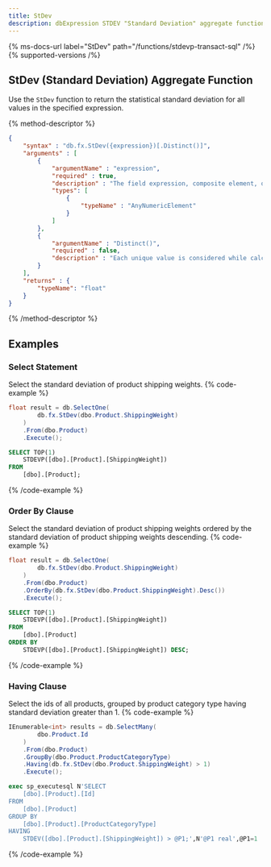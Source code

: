 ```yaml
---
title: StDev
description: dbExpression STDEV "Standard Deviation" aggregate function
---
```


{% ms-docs-url label="StDev" path="/functions/stdevp-transact-sql" /%}
{% supported-versions /%}

## StDev (Standard Deviation) Aggregate Function

Use the `StDev` function to return the statistical standard deviation for all values in the specified expression.

{% method-descriptor %}
```json
{
    "syntax" : "db.fx.StDev({expression})[.Distinct()]",
    "arguments" : [
        {
            "argumentName" : "expression",
            "required" : true,
            "description" : "The field expression, composite element, or function result to use in calculating the standard deviation.",
            "types": [
                { 
                    "typeName" : "AnyNumericElement"
                }
            ]
        },
        {
            "argumentName" : "Distinct()",
            "required" : false,
            "description" : "Each unique value is considered while calculating the standard deviation for the population."
        }        
    ],
    "returns" : {
        "typeName": "float"
    }
}
```
{% /method-descriptor %}

## Examples
### Select Statement
Select the standard deviation of product shipping weights.
{% code-example %}
```csharp
float result = db.SelectOne(
        db.fx.StDev(dbo.Product.ShippingWeight)
    )
    .From(dbo.Product)
    .Execute();
```
```sql
SELECT TOP(1)
	STDEVP([dbo].[Product].[ShippingWeight])
FROM
	[dbo].[Product];
```
{% /code-example %}

### Order By Clause
Select the standard deviation of product shipping weights ordered by the standard deviation of product shipping weights descending.
{% code-example %}
```csharp
float result = db.SelectOne(
        db.fx.StDev(dbo.Product.ShippingWeight)
    )
    .From(dbo.Product)
    .OrderBy(db.fx.StDev(dbo.Product.ShippingWeight).Desc())
    .Execute();
```
```sql
SELECT TOP(1)
	STDEVP([dbo].[Product].[ShippingWeight])
FROM
	[dbo].[Product]
ORDER BY
	STDEVP([dbo].[Product].[ShippingWeight]) DESC;
```
{% /code-example %}

### Having Clause
Select the ids of all products, grouped by product
category type having standard deviation greater than 1.
{% code-example %}
```csharp
IEnumerable<int> results = db.SelectMany(
        dbo.Product.Id
    )
    .From(dbo.Product)
    .GroupBy(dbo.Product.ProductCategoryType)
    .Having(db.fx.StDev(dbo.Product.ShippingWeight) > 1)
    .Execute();
```
```sql
exec sp_executesql N'SELECT
	[dbo].[Product].[Id]
FROM
	[dbo].[Product]
GROUP BY
	[dbo].[Product].[ProductCategoryType]
HAVING
	STDEV([dbo].[Product].[ShippingWeight]) > @P1;',N'@P1 real',@P1=1
```
{% /code-example %}
